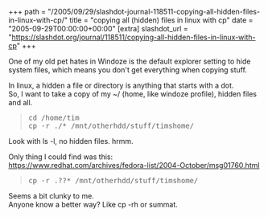 +++
path = "/2005/09/29/slashdot-journal-118511-copying-all-hidden-files-in-linux-with-cp/"
title = "copying all (hidden) files in linux with cp"
date = "2005-09-29T00:00:00+00:00"
[extra]
slashdot_url = "https://slashdot.org/journal/118511/copying-all-hidden-files-in-linux-with-cp"
+++

<p>One of my old pet hates in Windoze is the default explorer setting to hide system files, which means you don't get everything when copying stuff.</p>
<p>In linux, a hidden a file or directory is anything that starts with a dot.<br>So, I want to take a copy of my ~/ (home, like windoze profile), hidden files and all.</p>
<blockquote>
<div><p> <tt>cd<nobr> </nobr>/home/tim<br>cp -r<nobr> </nobr>./*<nobr> </nobr>/mnt/otherhdd/stuff/timshome/</tt></p></div> </blockquote>
<p>Look with ls -l, no hidden files. hrmm.</p>
<p>Only thing I could find was this:<br><a href="https://www.redhat.com/archives/fedora-list/2004-October/msg01760.html">https://www.redhat.com/archives/fedora-list/2004-October/msg01760.html</a> </p>
<blockquote>
<div><p> <tt>cp -r<nobr> </nobr>.??*<nobr> </nobr>/mnt/otherhdd/stuff/timshome/</tt></p></div> </blockquote>
<p>Seems a bit clunky to me.<br>Anyone know a better way? Like cp -rh or summat.</p>

